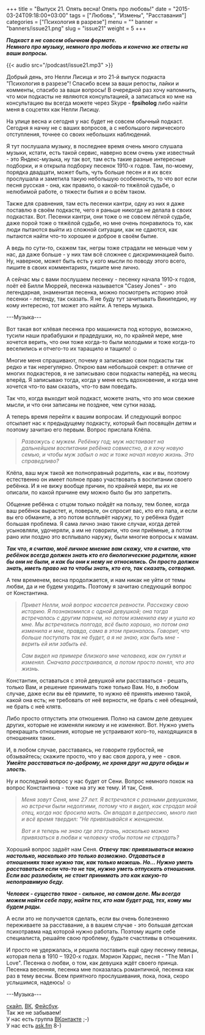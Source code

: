 +++
title = "Выпуск 21. Опять весна! Опять про любовь!"
date = "2015-03-24T09:18:00+03:00"
tags = ["Любовь", "Измены", "Расставания"]
categories = ["Психология в разрезе"]
menu = ""
banner = "banners/issue21.png"
slug = "issue21"
weight = 5
+++

***Подкаст в не совсем обычном формате.<br>***
***Немного про музыку, немного про любовь и конечно же ответы на ваши вопросы.***

{{< audio src="/podcast/issue21.mp3" >}}

Добрый день, это Нелли Лисица и это 21-й выпуск подкаста "Психология в разрезе"! Спасибо всем за ваши репосты, лайки и комменты, спасибо за ваши вопросы! В очередной раз хочу напомнить, что мои подкасты не являются консультацией, а записаться ко мне на консультацию вы всегда можете через Skype - **fpsiholog** либо найти меня в соцсетях как Нелли Лисицу. 

На улице весна и сегодня у нас будет не совсем обычный подкаст. Сегодня я начну не с ваших вопросов, а с небольшого лирического отступления, точнее со своих небольших наблюдений. 

Я тут послушала музыку, в последнее время очень много слушала музыки, кстати, есть такой сервис, наверно всем очень уже известный - это Яндекс-музыка, ну так вот, там есть такие разные интересные подборки, и я открыла подборку песенок 1910-х годов. Там, по-моему, порядка двадцати, может быть, чуть больше песен и я их всех прослушала и заметила такую небольшую особенность, то что вот если песня русская - она, как правило, о какой-то тяжёлой судьбе, о нелюбимой работе, о тяжести бытия и о всём таком. 

Также для сравнения, там есть песенки кантри, одну из них я даже поставлю в своём подкасте, чего я раньше никогда не делала в своих подкастах. Вот. Песенки кантри, они тоже о не совсем лёгкой судьбе, даже порой тоже о тяжёлой судьбе, но мне очень понравилось то, как люди пытаются выйти из сложной ситуации, как не сдаются, как пытаются найти что-то хорошее и доброе в своём бытие. 
<!--more-->

А ведь по сути-то, скажем так, негры тоже страдали не меньше чем у нас, да даже больше - у них там всё сложнее с дискриминацией было. Ну, наверное, может быть есть у кого мысли по поводу этого всего, пишите в своих комментариях, пишите мне лично. 

А сейчас мы с вами послушаем песенку - песенку начала 1910-х годов, поёт её Билли Мюррей, песенка называется "Casey Jones" - это легендарная, знаменитая песенка, можно посмотреть историю этой песенки - легенду, так сказать. Я не буду тут зачитывать Википедию, ну кому интересно, тот может это найти. А теперь музыка. 

---Музыка---

Вот такая вот клёвая песенка про машиниста под которую, возможно, тусили наши прабабушки и прадедушки, но, по крайней мере, мне хочется верить, что они тоже когда-то были молодыми и тоже когда-то веселились и отчего-то их таращило и тащило! ☺︎

Многие меня спрашивают, почему я записываю свои подкасты так редко и так нерегулярно. Открою вам небольшой секрет: в отличие от многих подкастеров, я не записываю свои подкасты наперёд, на месяц вперёд. Я записываю тогда, когда у меня есть вдохновение, и когда мне хочется что-то вам сказать, что-то вам поведать. 

Так что, когда выходит мой подкаст, можете знать, что это мои свежие мысли, и что они записаны не позднее, чем сутки назад. 

А теперь время перейти к вашим вопросам. И следующий вопрос отсылает нас к предыдущему подкасту, который был посвящён детям и поэтому зачитаю его первым. Вопрос прислала Клёпа.

>*Развожусь с мужем. Ребёнку год; муж настаивает на дальнейшем воспитании ребёнка совместно, а я хочу новую семью, и чтобы муж забыл о нас и тоже начал новую жизнь. Это справедливо?*

Клёпа, ваш муж такой же полноправный родитель, как и вы, поэтому естественно он имеет полное право участвовать в воспитании своего ребёнка. И я не вижу вообще причин, по крайней мере, вы их не описали, по какой причине ему можно было бы это запретить.

Общение ребёнка с отцом только пойдёт на пользу, тем более, когда ваш ребёнок вырастет, и, поверьте, он спросит вас, кто его папа, и если вы его обманите, а это потом всплывёт наружу, то у ребёнка будет большая проблема. Я сама лично знаю такие случаи, когда детей усыновляли, удочеряли, а им не говорили, что они приёмные, а потом рано или поздно это всплывало наружу, были многие вопросы к мамам. 

***Так что, я считаю, моё личное мнение вам скажу, что я считаю, что ребёнок всегда должен знать кто его биологические родители, какие бы они не были, и как бы они к нему не относились. Он просто должен знать, иметь право на то чтобы знать, кто его, так сказать, сотворил.*** 

А тем временем, весна продолжается, и нам никак не уйти от темы любви, да и не будем уходить. Поэтому я зачитаю следующий вопрос от Константина.

>*Привет Нелли, мой вопрос касается ревности. Расскажу свою историю. Я познакомился с одной девушкой; она тогда встречалась с другим парнем, но потом изменила ему и ушла ко мне. Мы встречались полгода, всё было хорошо, но потом она изменила и мне, правда, сама в этом призналась. Говорит, что больше поступать так не будет, а я не знаю, как быть мне - верить ей или забыть её.* 
>
>*Сам видел на примере близкого мне человека, как он гулял и изменял. Сначала расстраивался, а потом просто понял, что это жизнь.*

Константин, оставаться с этой девушкой или расставаться - решать, только Вам, и решение принимать тоже только Вам. Но, в любом случае, даже если вы её примите, то нужно её принять именно такой, какой она есть; не требовать от неё верности, не брать с неё обещаний, не брать с неё клятв.

Либо просто отпустить эти отношения. Полно на самом деле девушек других, которые не изменяли никому и не изменяют. Вот. Нужно уметь прекращать отношения, которые не устраивают кого-то, находящихся в отношениях таких. 

И, в любом случае, расставаясь, не говорите грубостей, не обзывайтесь; скажите просто, что у вас своя дорога, у нее - своя. ***Умейте расставаться по-доброму, не храня друг на друга обиды и злость.***

Ну и последний вопрос у нас будет от Сени. Вопрос немного похож на вопрос Константина - тоже на эту же тему. И так, Сеня.

>*Меня зовут Сеня, мне 27 лет. Я встречался с разными девушками, но встречи были недолгими, потому что я видел, как страдал мой отец, когда нас бросила мать. Он впадал в депрессию, много пил и всё время твердил: "Не привязывайся к женщинам.*
>
>*Вот и я теперь не знаю где эта грань, насколько можно привязаться в любви к человеку чтобы потом не страдать?*

Хороший вопрос задаёт нам Сеня. ***Отвечу так: привязываться можно настолько, насколько это только возможно. Отдаваться в отношениях тоже нужно так, как только можешь. Но… Нужно уметь расставаться если что-то не так, нужно уметь отпускать отношения. Если вас разлюбили, не стоит принимать это как какую-то непоправимую беду.***

***Человек - существо такое - сильное, на самом деле. Мы всегда можем найти себе пару, найти тех, кто нам будет рад, тех, кому мы будем рады.*** 

А если это не получается сделать, если вы очень болезненно переживаете за расставание, а в вашем случае - это большая детская психотравма над которой нужно работать. Поэтому ищите себе специалиста, решайте свою проблему, будьте счастливы в отношениях.

И просто не удержалась, и решила поставить ещё одну песенку певицы, которая пела в 1910 – 1920-х годах. Мэрион Харрис, песня - "The Man I Love". Песенка о любви, о том, как девушка ждёт своего принца. Песенка весенняя, песенка мне показалась романтичной, песенка как раз в тему весны. Всем приятного прослушивания, пока, пока, скоро услышимся, надеюсь! ☺︎
 
---Музыка---


<a href="skype:fpsiholog?userinfo">скайп</a>, <a href="https://vk.com/sunnybunnyf">ВК</a>, <a href="https://www.facebook.com/SunnyBunnyF">Фейсбук</a>.<br>
Так же не забываем!<br>
У нас есть группа <a href="https://vk.com/fpsiholog">ВКонтакте</a> ;-)<br>
У нас есть <a href="http://ask.fm/fpsiholog">ask.fm</a> 8-)